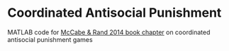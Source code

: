 # Coordinated Antisocial Punishment
MATLAB code for [McCabe &amp; Rand 2014 book chapter](https://www.researchgate.net/publication/262970143_Coordinated_Punishment_Does_Not_Proliferate_When_Defectors_Can_Also_Punish_Cooperators) on coordinated antisocial punishment games
